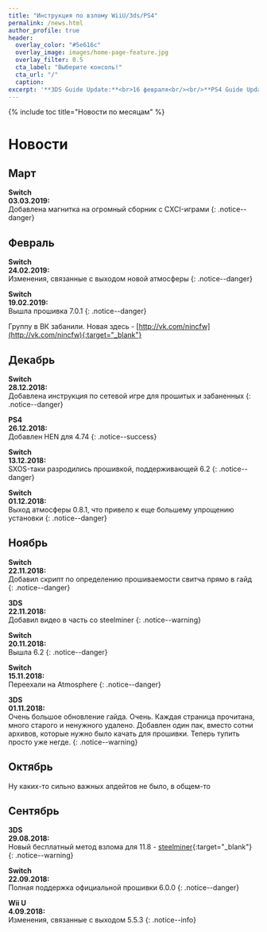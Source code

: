 ```yaml
---
title: "Инструкция по взлому WiiU/3ds/PS4"
permalink: /news.html
author_profile: true
header:
  overlay_color: "#5e616c"
  overlay_image: images/home-page-feature.jpg
  overlay_filter: 0.5
  cta_label: "Выберите консоль!"
  cta_url: "/"
  caption:
excerpt: '**3DS Guide Update:**<br>16 февраля<br/><br/>**PS4 Guide Update:**<br>16 февраля<br/><br/>**Switch Guide Update:**<br>3 марта<br/><br/>**Wii U Guide Update:**<br>16 февраля<br/><br/>**DSi Guide Update:**<br>21 января'
---
```


{% include toc title="Новости по месяцам" %}

# Новости

## Март

**Switch**<br>**03.03.2019:**<br>Добавлена магнитка на огромный сборник с CXCI-играми 
{: .notice--danger}

## Февраль

**Switch**<br>**24.02.2019:**<br>Изменения, связанные с выходом новой атмосферы
{: .notice--danger}

**Switch**<br>**19.02.2019:**<br>Вышла прошивка 7.0.1
{: .notice--danger}

Группу в ВК забанили. Новая здесь - [http://vk.com/nincfw](http://vk.com/nincfw){:target="_blank"}

## Декабрь

**Switch**<br>**28.12.2018:**<br>Добавлена инструкция по сетевой игре для прошитых и забаненных
{: .notice--danger}

**PS4**<br>**26.12.2018:**<br>Добавлен HEN для 4.74
{: .notice--success}

**Switch**<br>**13.12.2018:**<br>SXOS-таки разродились прошивкой, поддерживающей 6.2
{: .notice--danger}

**Switch**<br>**01.12.2018:**<br>Выход атмосферы 0.8.1, что привело к еще большему упрощению установки
{: .notice--danger}

## Ноябрь

**Switch**<br>**22.11.2018:**<br>Добавил скрипт по определению прошиваемости свитча прямо в гайд
{: .notice--danger}

**3DS**<br>**22.11.2018:**<br>Добавил видео в часть со steelminer
{: .notice--warning}

**Switch**<br>**20.11.2018:**<br>Вышла 6.2
{: .notice--danger}

**Switch**<br>**15.11.2018:**<br>Переехали на Atmosphere
{: .notice--danger}

**3DS**<br>**01.11.2018:**<br>Очень большое обновление гайда. Очень. Каждая страница прочитана, много старого и ненужного удалено. Добавлен один пак, вместо сотни архивов, которые нужно было качать для прошивки. Теперь тупить просто уже негде. 
{: .notice--warning}

## Октябрь

Ну каких-то сильно важных апдейтов не было, в общем-то 

## Сентябрь

**3DS**<br>**29.08.2018:**<br>Новый бесплатный метод взлома для 11.8 - [steelminer](http://3ds.customfw.xyz/steelminer){:target="_blank"}
{: .notice--warning}

**Switch**<br>**22.09.2018:**<br>Полная поддержка официальной прошивки 6.0.0
{: .notice--danger}

**Wii U**<br>**4.09.2018:**<br>Изменения, связанные с выходом 5.5.3
{: .notice--info}